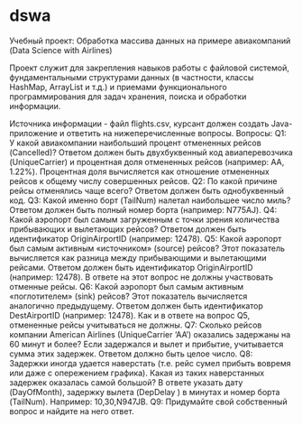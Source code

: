 # dswa
Учебный проект: Обработка массива данных на примере авиакомпаний (Data Science with Airlines)

Проект служит для закрепления навыков работы с файловой системой, фундаментальными структурами
данных (в частности, классы HashMap, ArrayList и т.д.) и приемами функционального программирования для
задач хранения, поиска и обработки информации.

Источника информации - файл flights.csv, курсант должен создать Java-приложение и
ответить на нижеперечисленные вопросы.
Вопросы:
Q1: У какой авиакомпании наибольший процент отмененных рейсов (Cancelled)? Ответом должен
быть двухбуквенный код авиаперевозчика (UniqueCarrier) и процентная доля отмененных
рейсов (например: AA, 1.22%). Процентная доля вычисляется как отношение отмененных рейсов
к общему числу совершенных рейсов.
Q2: По какой причине рейсы отменялись чаще всего? Ответом должен быть однобуквенный код.
Q3: Какой именно борт (TailNum) налетал наибольшее число миль? Ответом должен быть полный
номер борта (например: N775AJ).
Q4: Какой аэропорт был самым загруженным с точки зрения количества прибывающих и
вылетающих рейсов? Ответом должен быть идентификатор OriginAirportID (например:
12478).
Q5: Какой аэропорт был самым активным «источником» (source) рейсов? Этот показатель
вычисляется как разница между прибывающими и вылетающими рейсами. Ответом должен
быть идентификатор OriginAirportID (например: 12478). В ответе на этот вопрос не должны
участвовать отменные рейсы.
Q6: Какой аэропорт был самым активным «поглотителем» (sink) рейсов? Этот показатель
вычисляется аналогично предыдущему. Ответом должен быть идентификатор DestAirportID
(например: 12478). Как и в ответе на вопрос Q5, отмененные рейсы учитываться не должны.
Q7: Сколько рейсов компании American Airlines (UniqueCarrier ‘AA’) оказались задержаны на 60
минут и более? Если задержался и вылет и прибытие, учитывается сумма этих задержек. Ответом
должно быть целое число.
Q8: Задержки иногда удается наверстать (т.е. рейс сумел прибыть вовремя или даже с опережением
графика). Какая из таких наверстанных задержек оказалась самой большой? В ответе указать
дату (DayOfMonth), задержку вылета (DepDelay ) в минутах и номер борта (TailNum). Например:
10,30,N947JB.
Q9: Придумайте свой собственный вопрос и найдите на него ответ.
